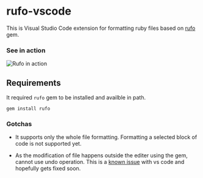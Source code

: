 # rufo-vscode

This is Visual Studio Code extension for formatting ruby files based on [rufo](https://github.com/asterite/rufo) gem.

### See in action

![Rufo in action](https://i.gyazo.com/580ff4071f61e07bbfd22610c3bb72a6.gif)



## Requirements

It required `rufo` gem to be installed and availble in path.

```
gem install rufo
```

### Gotchas

* It supports only the whole file formatting. Formatting a selected block of code is not supported yet.

* As the modification of file happens outside the editer using the gem, cannot use undo operation. This is a [known issue](https://github.com/Microsoft/vscode/issues/2908) with vs code and hopefully gets fixed soon.
